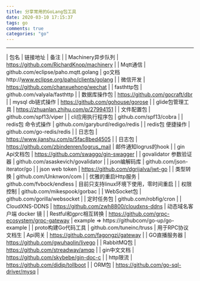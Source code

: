 ```yaml
---
title: 分享常用的GoLang包工具
date: 2020-03-10 17:15:37
tags: go
comments: true
categories: "go"
---
```

***

| 包名 | 链接地址 | 备注 |
| Machinery异步队列 | https://github.com/RichardKnop/machinery |
| Mqtt通信 | github.com/eclipse/paho.mqtt.golang | go文档http://www.eclipse.org/paho/clients/golang |
| 微信开发 | https://github.com/chanxuehong/wechat |
| fasthttp包 | github.com/valyala/fasthttp |
| 数据库操作包 | https://github.com/gocraft/dbr |
| mysql db链式操作 | https://github.com/gohouse/gorose |
| glide包管理工具 | https://zhuanlan.zhihu.com/p/27994151 |
| 文件配置包 | github.com/spf13/viper |
| cli应用执行程序包 | github.com/spf13/cobra |
| redis包 命令式操作 | github.com/garyburd/redigo/redis |
| redis包 便捷操作 | github.com/go-redis/redis |
| 日志包 | https://www.jianshu.com/p/5fac8bed4505 |
| 日志包 | https://github.com/zbindenren/logrus_mail | 邮件通知logrus的hook |
| gin Api文档包 | https://github.com/swaggo/gin-swagger |
| govalidator 参数验证器 | github.com/asaskevich/govalidator |
| json编解码库 | github.com/json-iterator/go |
| json web token | https://github.com/dgrijalva/jwt-go |
| 类型转换 | github.com/Unknwon/com |
| 优雅的重启Http服务 | github.com/fvbock/endless | 目前只支持linux环境下使用，零时间重启 |
| 权限控制 | github.com/mikespook/gorbac |
| WebSocket包 | github.com/gorilla/websocket |
| 定时任务包 | github.com/robfig/cron |
| CloudXNS-DDNS | https://github.com/zwh8800/cloudxns-ddns | 动态域名客户端 docker 镜 |
| Restful和gprc相互转换 | https://github.com/grpc-ecosystem/grpc-gateway | example => https://githubcom/go-up/go-example |
| proto构建Go代码工具 | github.com/tuneinc/truss | 用于RPC协议文档生
| Api网关 | https://github.com/fagongzi/gateway |
| GO直播服务器 | https://github.com/gwuhaolin/livego |
| RabbitMQ包 | https://github.com/streadway/amqp |
| gin中文文档 | https://github.com/skybebe/gin-doc-c |
| http限流 | https://github.com/didip/tollboot |
| ORM包 | https://github.com/go-sql-driver/mysq |